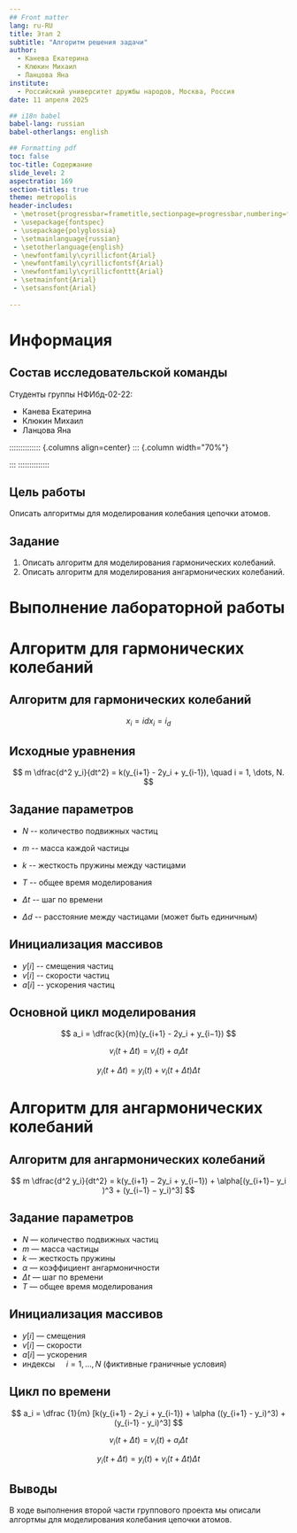 ```yaml
---
## Front matter
lang: ru-RU
title: Этап 2
subtitle: "Алгоритм решения задачи"
author:
  - Канева Екатерина
  - Клюкин Михаил
  - Ланцова Яна
institute:
  - Российский университет дружбы народов, Москва, Россия
date: 11 апреля 2025

## i18n babel
babel-lang: russian
babel-otherlangs: english

## Formatting pdf
toc: false
toc-title: Содержание
slide_level: 2
aspectratio: 169
section-titles: true
theme: metropolis
header-includes:
 - \metroset{progressbar=frametitle,sectionpage=progressbar,numbering=fraction}
 - \usepackage{fontspec}
 - \usepackage{polyglossia}
 - \setmainlanguage{russian}
 - \setotherlanguage{english}
 - \newfontfamily\cyrillicfont{Arial}
 - \newfontfamily\cyrillicfontsf{Arial}
 - \newfontfamily\cyrillicfonttt{Arial}
 - \setmainfont{Arial}
 - \setsansfont{Arial}
 
---
```


# Информация

## Состав исследовательской команды

Студенты группы НФИбд-02-22:

- Канева Екатерина
- Клюкин Михаил
- Ланцова Яна

:::::::::::::: {.columns align=center}
::: {.column width="70%"}

:::
::::::::::::::

## Цель работы

Описать алгоритмы для моделирования колебания цепочки атомов.

## Задание

1. Описать алгоритм для моделирования гармонических колебаний.
2. Описать алгоритм для моделирования ангармонических колебаний.

# Выполнение лабораторной работы

# Алгоритм для гармонических колебаний

## Алгоритм для гармонических колебаний

$$
x_i = i dx_i​ = i_d
$$

## Исходные уравнения

$$
m \dfrac{d^2 y_i}{dt^2} = k(y_{i+1} - 2y_i + y_{i-1}), \quad i = 1, \dots, N.
$$

## Задание параметров

- $N$ -- количество подвижных частиц
- $m$ -- масса каждой частицы
- $k$ -- жесткость пружины между частицами
- $T$ -- общее время моделирования
- $\Delta t$ -- шаг по времени

- $\Delta d$ -- расстояние между частицами (может быть единичным)

## Инициализация массивов

- $y[i]$ -- смещения частиц
- $v[i]$ -- скорости частиц
- $a[i]$ -- ускорения частиц

## Основной цикл моделирования

$$
a_i = \dfrac{k}{m}(y_{i+1} - 2y_i + y_{i−1})
$$

$$
v_i (t + \Delta t) = v_i(t) + a_i \Delta t
$$

$$
y_i (t + \Delta t) = y_i(t) + v_i(t + \Delta t) \Delta t
$$

# Алгоритм для ангармонических колебаний

## Алгоритм для ангармонических колебаний

$$
m \dfrac{d^2 y_i}{dt^2} ​​= k(y_{i+1}​ − 2y_i​ + y_{i−1}​) + \alpha[(y_{i+1}​ − y_i​)^3 + (y_{i−1}​ − y_i​)^3]
$$

## Задание параметров

- $N$ — количество подвижных частиц
- $m$ — масса частицы
- $k$ — жесткость пружины
- $\alpha$ — коэффициент ангармоничности
- $\Delta t$ — шаг по времени
- $T$ — общее время моделирования

## Инициализация массивов

- $y[i]$ — смещения
- $v[i]$ — скорости
- $a[i]$ — ускорения
- индексы $\quad i = 1, \dots, N$ (фиктивные граничные условия)

## Цикл по времени

$$
a_i = \dfrac {1}{m} [k(y_{i+1} - 2y_i + y_{i-1}) + \alpha ((y_{i+1} - y_i)^3) + (y_{i-1} - y_i)^3]
$$

$$
v_i (t + \Delta t) = v_i(t) + a_i \Delta t
$$

$$
y_i (t + \Delta t) = y_i(t) + v_i (t + \Delta t) \Delta t
$$

## Выводы

В ходе выполнения второй части группового проекта мы описали алгортмы для моделирования колебания цепочки атомов.

